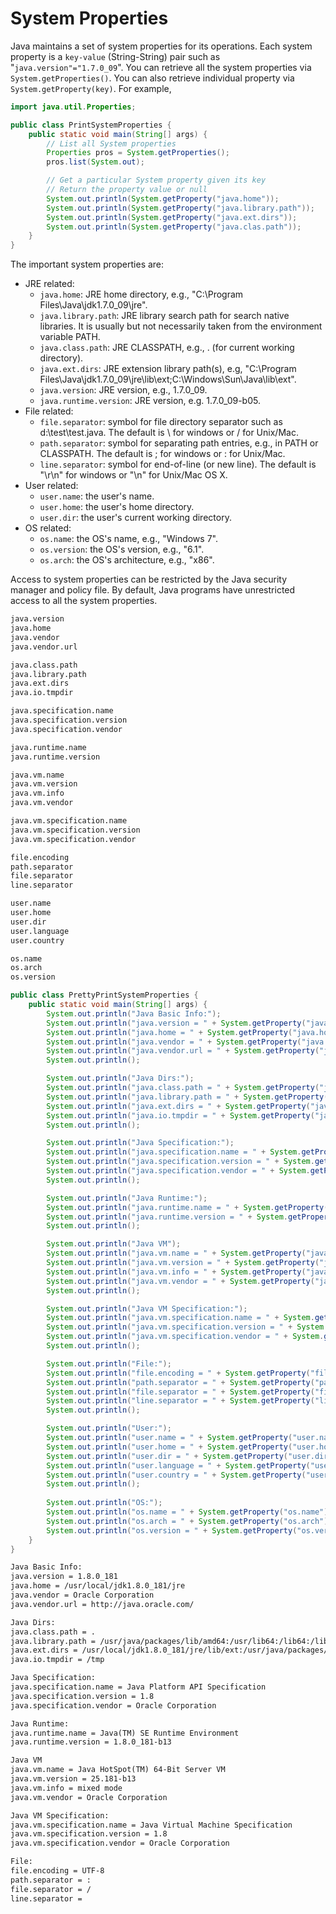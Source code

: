 # System Properties

Java maintains a set of system properties for its operations. Each system property is a `key-value` (String-String) pair such as "`java.version"="1.7.0_09`". You can retrieve all the system properties via `System.getProperties()`. You can also retrieve individual property via `System.getProperty(key)`. For example,

```java
import java.util.Properties;

public class PrintSystemProperties {
    public static void main(String[] args) {
        // List all System properties
        Properties pros = System.getProperties();
        pros.list(System.out);

        // Get a particular System property given its key
        // Return the property value or null
        System.out.println(System.getProperty("java.home"));
        System.out.println(System.getProperty("java.library.path"));
        System.out.println(System.getProperty("java.ext.dirs"));
        System.out.println(System.getProperty("java.clas.path"));
    }
}

```

The important system properties are:

- JRE related:
    - `java.home`: JRE home directory, e.g., "C:\Program Files\Java\jdk1.7.0_09\jre".
    - `java.library.path`: JRE library search path for search native libraries. It is usually but not necessarily taken from the environment variable PATH.
    - `java.class.path`: JRE CLASSPATH, e.g., . (for current working directory).
    - `java.ext.dirs`: JRE extension library path(s), e.g, "C:\Program Files\Java\jdk1.7.0_09\jre\lib\ext;C:\Windows\Sun\Java\lib\ext".
    - `java.version`: JRE version, e.g., 1.7.0_09.
    - `java.runtime.version`: JRE version, e.g. 1.7.0_09-b05.
- File related:
    - `file.separator`: symbol for file directory separator such as d:\test\test.java. The default is \ for windows or / for Unix/Mac.
    - `path.separator`: symbol for separating path entries, e.g., in PATH or CLASSPATH. The default is ; for windows or : for Unix/Mac.
    - `line.separator`: symbol for end-of-line (or new line). The default is "\r\n" for windows or "\n" for Unix/Mac OS X.
- User related:
    - `user.name`: the user's name.
    - `user.home`: the user's home directory.
    - `user.dir`: the user's current working directory.
- OS related:
    - `os.name`: the OS's name, e.g., "Windows 7".
    - `os.version`: the OS's version, e.g., "6.1".
    - `os.arch`: the OS's architecture, e.g., "x86".

Access to system properties can be restricted by the Java security manager and policy file. By default, Java programs have unrestricted access to all the system properties.

```txt
java.version
java.home
java.vendor
java.vendor.url

java.class.path
java.library.path
java.ext.dirs
java.io.tmpdir

java.specification.name
java.specification.version
java.specification.vendor

java.runtime.name
java.runtime.version

java.vm.name
java.vm.version
java.vm.info
java.vm.vendor

java.vm.specification.name
java.vm.specification.version
java.vm.specification.vendor

file.encoding
path.separator
file.separator
line.separator

user.name
user.home
user.dir
user.language
user.country

os.name
os.arch
os.version
```

```java
public class PrettyPrintSystemProperties {
    public static void main(String[] args) {
        System.out.println("Java Basic Info:");
        System.out.println("java.version = " + System.getProperty("java.version"));
        System.out.println("java.home = " + System.getProperty("java.home"));
        System.out.println("java.vendor = " + System.getProperty("java.vendor"));
        System.out.println("java.vendor.url = " + System.getProperty("java.vendor.url"));
        System.out.println();

        System.out.println("Java Dirs:");
        System.out.println("java.class.path = " + System.getProperty("java.class.path"));
        System.out.println("java.library.path = " + System.getProperty("java.library.path"));
        System.out.println("java.ext.dirs = " + System.getProperty("java.ext.dirs"));
        System.out.println("java.io.tmpdir = " + System.getProperty("java.io.tmpdir"));
        System.out.println();

        System.out.println("Java Specification:");
        System.out.println("java.specification.name = " + System.getProperty("java.specification.name"));
        System.out.println("java.specification.version = " + System.getProperty("java.specification.version"));
        System.out.println("java.specification.vendor = " + System.getProperty("java.specification.vendor"));
        System.out.println();

        System.out.println("Java Runtime:");
        System.out.println("java.runtime.name = " + System.getProperty("java.runtime.name"));
        System.out.println("java.runtime.version = " + System.getProperty("java.runtime.version"));
        System.out.println();

        System.out.println("Java VM");
        System.out.println("java.vm.name = " + System.getProperty("java.vm.name"));
        System.out.println("java.vm.version = " + System.getProperty("java.vm.version"));
        System.out.println("java.vm.info = " + System.getProperty("java.vm.info"));
        System.out.println("java.vm.vendor = " + System.getProperty("java.vm.vendor"));
        System.out.println();

        System.out.println("Java VM Specification:");
        System.out.println("java.vm.specification.name = " + System.getProperty("java.vm.specification.name"));
        System.out.println("java.vm.specification.version = " + System.getProperty("java.vm.specification.version"));
        System.out.println("java.vm.specification.vendor = " + System.getProperty("java.vm.specification.vendor"));
        System.out.println();

        System.out.println("File:");
        System.out.println("file.encoding = " + System.getProperty("file.encoding"));
        System.out.println("path.separator = " + System.getProperty("path.separator"));
        System.out.println("file.separator = " + System.getProperty("file.separator"));
        System.out.println("line.separator = " + System.getProperty("line.separator"));
        System.out.println();

        System.out.println("User:");
        System.out.println("user.name = " + System.getProperty("user.name"));
        System.out.println("user.home = " + System.getProperty("user.home"));
        System.out.println("user.dir = " + System.getProperty("user.dir"));
        System.out.println("user.language = " + System.getProperty("user.language"));
        System.out.println("user.country = " + System.getProperty("user.country"));
        System.out.println();
        
        System.out.println("OS:");
        System.out.println("os.name = " + System.getProperty("os.name"));
        System.out.println("os.arch = " + System.getProperty("os.arch"));
        System.out.println("os.version = " + System.getProperty("os.version"));
    }
}

```

```txt
Java Basic Info:
java.version = 1.8.0_181
java.home = /usr/local/jdk1.8.0_181/jre
java.vendor = Oracle Corporation
java.vendor.url = http://java.oracle.com/

Java Dirs:
java.class.path = .
java.library.path = /usr/java/packages/lib/amd64:/usr/lib64:/lib64:/lib:/usr/lib
java.ext.dirs = /usr/local/jdk1.8.0_181/jre/lib/ext:/usr/java/packages/lib/ext
java.io.tmpdir = /tmp

Java Specification:
java.specification.name = Java Platform API Specification
java.specification.version = 1.8
java.specification.vendor = Oracle Corporation

Java Runtime:
java.runtime.name = Java(TM) SE Runtime Environment
java.runtime.version = 1.8.0_181-b13

Java VM
java.vm.name = Java HotSpot(TM) 64-Bit Server VM
java.vm.version = 25.181-b13
java.vm.info = mixed mode
java.vm.vendor = Oracle Corporation

Java VM Specification:
java.vm.specification.name = Java Virtual Machine Specification
java.vm.specification.version = 1.8
java.vm.specification.vendor = Oracle Corporation

File:
file.encoding = UTF-8
path.separator = :
file.separator = /
line.separator = 


```



